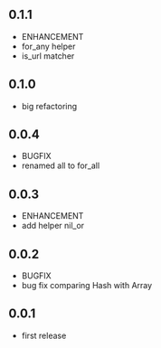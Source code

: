 ## 0.1.1
* ENHANCEMENT
 * for_any helper
 * is_url matcher

## 0.1.0
* big refactoring

## 0.0.4
* BUGFIX
 * renamed all to for_all

## 0.0.3
* ENHANCEMENT
 * add helper nil_or

## 0.0.2
* BUGFIX
 * bug fix comparing Hash with Array

## 0.0.1
* first release
